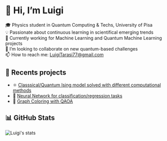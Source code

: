 # 👋 Hi, I’m Luigi

🎓 Physics student in Quantum Computing & Techs, University of Pisa  
💡 Passionate about continuous learning in scientifical emerging trends  
🎯 Currently working for Machine Learning and Quantum Machine Learning projects  
💞️ I’m looking to collaborate on new quantum-based challenges  
📫 How to reach me: LuigiTarasi77@gmail.com 

## 📌 Recents projects
- ⚛️ [Classsical/Quantum Ising model solved with different computational methods](https://github.com/gigits02/IsingModel)
- 🧠 [Neural Network for classification/regression tasks](https://github.com/gigits02/Mlproject)
- 🎨 [Graph Coloring with QAOA](https://github.com/gigits02/QMLproject)

## 📊 GitHub Stats
![Luigi's stats](https://github-readme-stats.vercel.app/api?username=gigits02&show_icons=true&theme=github_dark)
